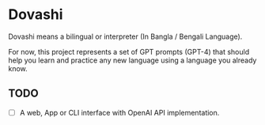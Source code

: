 # Dovashi

Dovashi means a bilingual or interpreter (In Bangla / Bengali Language).

For now, this project represents a set of GPT prompts (GPT-4) that should help you learn and practice any new language using a language you already know.

## TODO
- [ ] A web, App or CLI interface with OpenAI API implementation.
